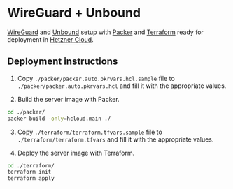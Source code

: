 # WireGuard + Unbound

[WireGuard](https://www.wireguard.com) and [Unbound](https://unbound.net) setup with
[Packer](https://www.packer.io) and [Terraform](https://www.terraform.io) ready for deployment in
[Hetzner Cloud](https://www.hetzner.com).

## Deployment instructions

 1. Copy `./packer/packer.auto.pkrvars.hcl.sample` file to `./packer/packer.auto.pkrvars.hcl` and
 fill it with the appropriate values.

 2. Build the server image with Packer.
 ```sh
 cd ./packer/
 packer build -only=hcloud.main ./
 ```

 3. Copy `./terraform/terraform.tfvars.sample` file to `./terraform/terraform.tfvars` and fill it
 with the appropriate values.

 4. Deploy the server image with Terraform.
 ```sh
 cd ./terraform/
 terraform init
 terraform apply
 ```
